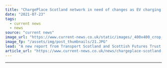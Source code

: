 ```yaml
---
title: "ChargePlace Scotland network in need of changes as EV charging nears tipping point"
date: "2021-07-23"
tags: 
  - current news
  - news
source: "current news"
image_url: "https://www.current-news.co.uk/static/images/_400x400_crop_center-center/ev-charger-at-Falkirk-stadium-image-Peter-Devlin-on-behalf-of-Transport-Scotland.JPG"
image_fp: "/assets/img/post_thumbnails/21.JPG"
lead: "​A new report from Transport Scotland and Scottish Futures Trust has highlighted the need for changes to the current ChargePlace Scotland network."
article_url: "https://www.current-news.co.uk/news/chargeplace-scotland-network-in-need-of-changes-as-ev-charging-nears-tipping-point?utm_source=rss-feeds&utm_medium=rss&utm_campaign=rss"
---
```


---
